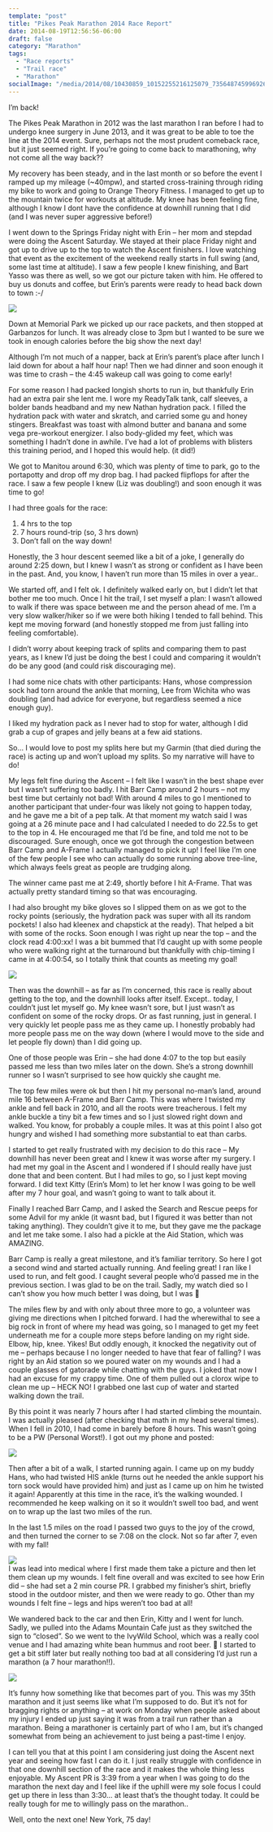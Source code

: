 ```yaml
---
template: "post"
title: "Pikes Peak Marathon 2014 Race Report"
date: 2014-08-19T12:56:56-06:00
draft: false
category: "Marathon"
tags:
  - "Race reports"
  - "Trail race"
  - "Marathon"
socialImage: "/media/2014/08/10430859_10152255216125079_735648745996926643_n.jpg"
---
```



I&#8217;m back!

The Pikes Peak Marathon in 2012 was the last marathon I ran before I had to undergo knee surgery in June 2013, and it was great to be able to toe the line at the 2014 event. Sure, perhaps not the most prudent comeback race, but it just seemed right. If you&#8217;re going to come back to marathoning, why not come all the way back??

My recovery has been steady, and in the last month or so before the event I ramped up my mileage (~40mpw), and started cross-training through riding my bike to work and going to Orange Theory Fitness. I managed to get up to the mountain twice for workouts at altitude. My knee has been feeling fine, although I know I dont have the confidence at downhill running that I did (and I was never super aggressive before!)

I went down to the Springs Friday night with Erin &#8211; her mom and stepdad were doing the Ascent Saturday. We stayed at their place Friday night and got up to drive up to the top to watch the Ascent finishers. I love watching that event as the excitement of the weekend really starts in full swing (and, some last time at altitude). I saw a few people I knew finishing, and Bart Yasso was there as well, so we got our picture taken with him. He offered to buy us donuts and coffee, but Erin&#8217;s parents were ready to head back down to town :-/

![](/media/2014/08/baryyasso.jpg)

Down at Memorial Park we picked up our race packets, and then stopped at Garbanzos for lunch. It was already close to 3pm but I wanted to be sure we took in enough calories before the big show the next day! 

Although I&#8217;m not much of a napper, back at Erin&#8217;s parent&#8217;s place after lunch I laid down for about a half hour nap! Then we had dinner and soon enough it was time to crash &#8211; the 4:45 wakeup call was going to come early!

For some reason I had packed longish shorts to run in, but thankfully Erin had an extra pair she lent me. I wore my ReadyTalk tank, calf sleeves, a bolder bands headband and my new Nathan hydration pack. I filled the hydration pack with water and skratch, and carried some gu and honey stingers. Breakfast was toast with almond butter and banana and some vega pre-workout energizer. I also body-glided my feet, which was something I hadn&#8217;t done in awhile. I&#8217;ve had a lot of problems with blisters this training period, and I hoped this would help. (it did!) 

We got to Manitou around 6:30, which was plenty of time to park, go to the portapotty and drop off my drop bag. I had packed flipflops for after the race. I saw a few people I knew (Liz was doubling!) and soon enough it was time to go!

I had three goals for the race:  
1. 4 hrs to the top  
2. 7 hours round-trip (so, 3 hrs down)  
3. Don&#8217;t fall on the way down!

Honestly, the 3 hour descent seemed like a bit of a joke, I generally do around 2:25 down, but I knew I wasn&#8217;t as strong or confident as I have been in the past. And, you know, I haven&#8217;t run more than 15 miles in over a year..

We started off, and I felt ok. I definitely walked early on, but I didn&#8217;t let that bother me too much. Once I hit the trail, I set myself a plan: I wasn&#8217;t allowed to walk if there was space between me and the person ahead of me. I&#8217;m a very slow walker/hiker so if we were both hiking I tended to fall behind. This kept me moving forward (and honestly stopped me from just falling into feeling comfortable). 

I didn&#8217;t worry about keeping track of splits and comparing them to past years, as I knew I&#8217;d just be doing the best I could and comparing it wouldn&#8217;t do be any good (and could risk discouraging me). 

I had some nice chats with other participants: Hans, whose compression sock had torn around the ankle that morning, Lee from Wichita who was doubling (and had advice for everyone, but regardless seemed a nice enough guy). 

I liked my hydration pack as I never had to stop for water, although I did grab a cup of grapes and jelly beans at a few aid stations. 

So&#8230; I would love to post my splits here but my Garmin (that died during the race) is acting up and won&#8217;t upload my splits. So my narrative will have to do!

My legs felt fine during the Ascent &#8211; I felt like I wasn&#8217;t in the best shape ever but I wasn&#8217;t suffering too badly. I hit Barr Camp around 2 hours &#8211; not my best time but certainly not bad! With around 4 miles to go I mentioned to another participant that under-four was likely not going to happen today, and he gave me a bit of a pep talk. At that moment my watch said I was going at a 26 minute pace and I had calculated I needed to do 22.5s to get to the top in 4. He encouraged me that I&#8217;d be fine, and told me not to be discouraged. Sure enough, once we got through the congestion between Barr Camp and A-Frame I actually managed to pick it up! I feel like I&#8217;m one of the few people I see who can actually do some running above tree-line, which always feels great as people are trudging along. 

The winner came past me at 2:49, shortly before I hit A-Frame. That was actually pretty standard timing so that was encouraging. 

I had also brought my bike gloves so I slipped them on as we got to the rocky points (seriously, the hydration pack was super with all its random pockets! I also had kleenex and chapstick at the ready). That helped a bit with some of the rocks. Soon enough I was right up near the top &#8211; and the clock read 4:00:xx! I was a bit bummed that I&#8217;d caught up with some people who were walking right at the turnaround but thankfully with chip-timing I came in at 4:00:54, so I totally think that counts as meeting my goal!

![](/media/2014/08/10559940_10152255595600079_6205644880848380149_n.jpg)

Then was the downhill &#8211; as far as I&#8217;m concerned, this race is really about getting to the top, and the downhill looks after itself. Except.. today, I couldn&#8217;t just let myself go. My knee wasn&#8217;t sore, but I just wasn&#8217;t as confident on some of the rocky drops. Or as fast running, just in general. I very quickly let people pass me as they came up. I honestly probably had more people pass me on the way down (where I would move to the side and let people fly down) than I did going up. 

One of those people was Erin &#8211; she had done 4:07 to the top but easily passed me less than two miles later on the down. She&#8217;s a strong downhill runner so I wasn&#8217;t surprised to see how quickly she caught me.

The top few miles were ok but then I hit my personal no-man&#8217;s land, around mile 16 between A-Frame and Barr Camp. This was where I twisted my ankle and fell back in 2010, and all the roots were treacherous. I felt my ankle buckle a tiny bit a few times and so I just slowed right down and walked. You know, for probably a couple miles. It was at this point I also got hungry and wished I had something more substantial to eat than carbs. 

I started to get really frustrated with my decision to do this race &#8211; My downhill has never been great and I knew it was worse after my surgery. I had met my goal in the Ascent and I wondered if I should really have just done that and been content. But I had miles to go, so I just kept moving forward. I did text Kitty (Erin&#8217;s Mom) to let her know I was going to be well after my 7 hour goal, and wasn&#8217;t going to want to talk about it. 

Finally I reached Barr Camp, and I asked the Search and Rescue peeps for some Advil for my ankle (it wasnt bad, but I figured it was better than not taking anything). They couldn&#8217;t give it to me, but they gave me the package and let me take some. I also had a pickle at the Aid Station, which was AMAZING. 

Barr Camp is really a great milestone, and it&#8217;s familiar territory. So here I got a second wind and started actually running. And feeling great! I ran like I used to run, and felt good. I caught several people who&#8217;d passed me in the previous section. I was glad to be on the trail. Sadly, my watch died so I can&#8217;t show you how much better I was doing, but I was 🙂

The miles flew by and with only about three more to go, a volunteer was giving me directions when I pitched forward. I had the wherewithal to see a big rock in front of where my head was going, so I managed to get my feet underneath me for a couple more steps before landing on my right side. Elbow, hip, knee. Yikes! But oddly enough, it knocked the negativity out of me &#8211; perhaps because I no longer needed to have that fear of falling? I was right by an Aid station so we poured water on my wounds and I had a couple glasses of gatorade while chatting with the guys. I joked that now I had an excuse for my crappy time. One of them pulled out a clorox wipe to clean me up &#8211; HECK NO! I grabbed one last cup of water and started walking down the trail. 

By this point it was nearly 7 hours after I had started climbing the mountain. I was actually pleased (after checking that math in my head several times). When I fell in 2010, I had come in barely before 8 hours. This wasn&#8217;t going to be a PW (Personal Worst!). I got out my phone and posted:  

![](/media/2014/08/1-Andrea-F-Hill-Still-on-the-course.-This-prob-wasn_t-a-great....png)

Then after a bit of a walk, I started running again. I came up on my buddy Hans, who had twisted HIS ankle (turns out he needed the ankle support his torn sock would have provided him) and just as I came up on him he twisted it again! Apparently at this time in the race, it&#8217;s the walking wounded. I recommended he keep walking on it so it wouldn&#8217;t swell too bad, and went on to wrap up the last two miles of the run. 

In the last 1.5 miles on the road I passed two guys to the joy of the crowd, and then turned the corner to se 7:08 on the clock. Not so far after 7, even with my fall! 

![](/media/2014/08/10385467_10152253799005079_3640243871319978967_n.jpg)  
I was lead into medical where I first made them take a picture and then let them clean up my wounds. I felt fine overall and was excited to see how Erin did &#8211; she had set a 2 min course PR. I grabbed my finisher&#8217;s shirt, briefly stood in the outdoor mister, and then we were ready to go. Other than my wounds I felt fine &#8211; legs and hips weren&#8217;t too bad at all! 

We wandered back to the car and then Erin, Kitty and I went for lunch. Sadly, we pulled into the Adams Mountain Cafe just as they switched the sign to &#8220;closed&#8221;. So we went to the IvyWild School, which was a really cool venue and I had amazing white bean hummus and root beer. 🙂 I started to get a bit stiff later but really nothing too bad at all considering I&#8217;d just run a marathon (a 7 hour marathon!!). 

![](/media/2014/08/10430859_10152255216125079_735648745996926643_n.jpg)

It&#8217;s funny how something like that becomes part of you. This was my 35th marathon and it just seems like what I&#8217;m supposed to do. But it&#8217;s not for bragging rights or anything &#8211; at work on Monday when people asked about my injury I ended up just saying it was from a trail run rather than a marathon. Being a marathoner is certainly part of who I am, but it&#8217;s changed somewhat from being an achievement to just being a past-time I enjoy. 

I can tell you that at this point I am considering just doing the Ascent next year and seeing how fast I can do it. I just really struggle with confidence in that one downhill section of the race and it makes the whole thing less enjoyable. My Ascent PR is 3:39 from a year when I was going to do the marathon the next day and I feel like if the uphill were my sole focus I could get up there in less than 3:30&#8230; at least that&#8217;s the thought today. It could be really tough for me to willingly pass on the marathon..

Well, onto the next one! New York, 75 day!